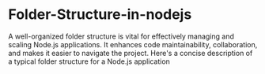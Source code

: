 # Folder-Structure-in-nodejs
A well-organized folder structure is vital for effectively managing and scaling Node.js applications. It enhances code maintainability, collaboration, and makes it easier to navigate the project. Here's a concise description of a typical folder structure for a Node.js application

